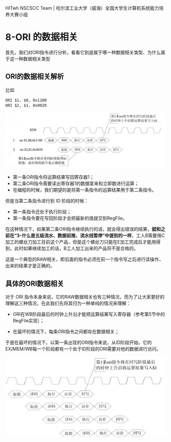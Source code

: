 HITwh NSCSCC Team | 哈尔滨工业大学（威海）全国大学生计算机系统能力培养大赛小组

# 8-ORI 的数据相关

首先，我们对ORI指令进行分析，看看它到底属于哪一种数据相关类型、为什么属于这一种数据相关类型

## ORI的数据相关解析

比如

```
ORI $1, $0, 0x1100
ORI $2, $1, 0x0020
```

![1](./pic/6/1.jpg)

- 第一条ORI指令将运算结果写回寄存器1；
- 第二条ORI指令需要读出寄存器1的数据拿来和立即数进行运算；
- 在编程的时候，我们期望的是将第一条指令的运算结果用于第二条指令。

但是当第二条指令进行到 ID 阶段的时候：

- 第一条指令还处于执行阶段；
- 第一条指令要在写回阶段才会把最新的值提交到RegFile。

在这种情况下，如果第二条ORI指令继续执行的话，就会得出错误的结果，**就和之前在“3-什么是五级流水、数据前推、流水线暂停”中提到的一样**，工人B需要用C加工的螺丝刀加工目前这个产品，但是这个螺丝刀只能在E加工完成后才能用得到，此时如果继续加工的话，B工人加工出来的产品将不是合格的。

这是一个典型的RAW相关，即后面的指令必须在前一个指令写之后进行读操作，出来的结果才是正确的。

## 具体的ORI数据相关

对于 ORI 指令本身来说，它的RAW数据相关也有三种情况，而为了让大家更好的理解这三种情况，在此我们先将其归为一种单纯的情况来理解：

- ORI在WB阶段最后的时钟上升沿才能把运算结果写入寄存器（参考第5节中的RegFile实现）；

- 在最坏的情况下，每条ORI指令之间都存在数据相关；

于是在最坏的情况下，以第一条出现的ORI指令来说，从ID阶段开始，它的EX/MEM/WB每一个阶段都有一个处于ID阶段的ORI需要对他的数据进行访问。

![1](./pic/8/1.jpg)
